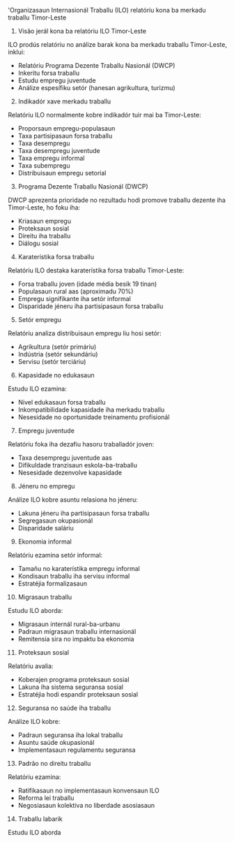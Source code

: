 'Organizasaun Internasionál Traballu (ILO) relatóriu kona ba merkadu traballu Timor-Leste

1. Visão jerál kona ba relatóriu ILO Timor-Leste

ILO prodús relatóriu no análize barak kona ba merkadu traballu Timor-Leste, inklui:
- Relatóriu Programa Dezente Traballu Nasionál (DWCP)
- Inkeritu forsa traballu
- Estudu empregu juventude
- Análize espesífiku setór (hanesan agrikultura, turizmu)

2. Indikadór xave merkadu traballu

Relatóriu ILO normalmente kobre indikadór tuir mai ba Timor-Leste:
- Proporsaun empregu-populasaun
- Taxa partisipasaun forsa traballu
- Taxa desempregu
- Taxa desempregu juventude
- Taxa empregu informal
- Taxa subempregu
- Distribuisaun empregu setorial

3. Programa Dezente Traballu Nasionál (DWCP)

DWCP aprezenta prioridade no rezultadu hodi promove traballu dezente iha Timor-Leste, ho foku iha:
- Kriasaun empregu
- Proteksaun sosial
- Direitu iha traballu
- Diálogu sosial

4. Karaterístika forsa traballu

Relatóriu ILO destaka karaterístika forsa traballu Timor-Leste:
- Forsa traballu joven (idade média besik 19 tinan)
- Populasaun rural aas (aproximadu 70%)
- Empregu signifikante iha setór informal
- Disparidade jéneru iha partisipasaun forsa traballu

5. Setór empregu

Relatóriu analiza distribuisaun empregu liu hosi setór:
- Agrikultura (setór primáriu)
- Indústria (setór sekundáriu)
- Servisu (setór terciáriu)

6. Kapasidade no edukasaun

Estudu ILO ezamina:
- Nivel edukasaun forsa traballu
- Inkompatibilidade kapasidade iha merkadu traballu
- Nesesidade no oportunidade treinamentu profisionál

7. Empregu juventude

Relatóriu foka iha dezafiu hasoru traballadór joven:
- Taxa desempregu juventude aas
- Difikuldade tranzisaun eskola-ba-traballu
- Nesesidade dezenvolve kapasidade

8. Jéneru no empregu

Análize ILO kobre asuntu relasiona ho jéneru:
- Lakuna jéneru iha partisipasaun forsa traballu
- Segregasaun okupasionál
- Disparidade saláriu

9. Ekonomia informal

Relatóriu ezamina setór informal:
- Tamañu no karaterístika empregu informal
- Kondisaun traballu iha servisu informal
- Estratéjia formalizasaun

10. Migrasaun traballu

Estudu ILO aborda:
- Migrasaun internál rural-ba-urbanu
- Padraun migrasaun traballu internasionál
- Remitensia sira no impaktu ba ekonomia

11. Proteksaun sosial

Relatóriu avalia:
- Koberajen programa proteksaun sosial
- Lakuna iha sistema seguransa sosial
- Estratéjia hodi espandir proteksaun sosial

12. Seguransa no saúde iha traballu

Análize ILO kobre:
- Padraun seguransa iha lokal traballu
- Asuntu saúde okupasionál
- Implementasaun regulamentu seguransa

13. Padrão no direitu traballu

Relatóriu ezamina:
- Ratifikasaun no implementasaun konvensaun ILO
- Reforma lei traballu
- Negosiasaun kolektiva no liberdade asosiasaun

14. Traballu labarik

Estudu ILO aborda